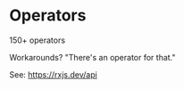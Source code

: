 # Operators

150+ operators

Workarounds? "There's an operator for that."

See: https://rxjs.dev/api

